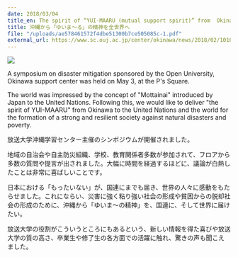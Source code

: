 ```yaml
---
date: 2018/03/04
title_en: The spirit of “YUI-MAARU (mutual support spirit)” from  Okinawa to the World.
title: 沖縄から「ゆいま～る」の精神を全世界へ
file: "/uploads/ae578461572f4dbe51300b7ce505085c-1.pdf"
external_url: https://www.sc.ouj.ac.jp/center/okinawa/news/2018/02/10160928.html
---
```

![](/uploads/DSCF5611.jpg)

A symposium on disaster mitigation sponsored by the Open University, Okinawa support center was held on May 3, at the P's Square.

The world was impressed by the concept of "Mottainai" introduced by Japan to the United Nations. Following this, we would like to deliver "the spirit of YUI-MAARU" from Okinawa to the United Nations and the world for the formation of a strong and resilient society against natural disasters and poverty.

放送大学沖縄学習センター主催のシンポジウムが開催されました。

地域の自治会や自主防災組織、学校、教育関係者多数が参加されて、フロアから多数の質問や提言が出されました。大幅に時間を経過するほどに、議論が白熱したことは非常に喜ばしいことです。

日本における「もったいない」が、国連にまでも届き、世界の人々に感動をもたらせました。これにならい、災害に強く粘り強い社会の形成や貧困からの脱却社会の形成のために、沖縄から「ゆいま～の精神」を、国連に、そして世界に届けたい。

放送大学の役割がこういうところにもあるという、新しい情報を得た喜びや放送大学の質の高さ、卒業生や修了生の各方面での活躍に触れ、驚きの声も聞こえました。
